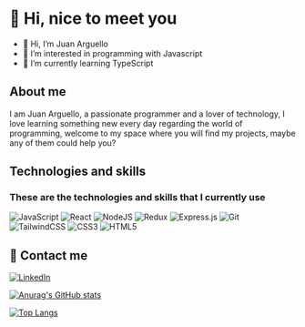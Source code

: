 
# 👋 Hi, nice to meet you

- 👋 Hi, I’m Juan Arguello
- 👀 I’m interested in programming with Javascript
- 🌱 I’m currently learning TypeScript

<!---
Nachito02/Nachito02 is a ✨ special ✨ repository because its `README.md` (this file) appears on your GitHub profile.
You can click the Preview link to take a look at your changes.
--->

## About me

I am Juan Arguello, a passionate programmer and a lover of technology, I love learning something new every day regarding the world of programming, welcome to my space where you will find my projects, maybe any of them could help you?

## Technologies and skills

### These are the technologies and skills that I currently use

![JavaScript](https://img.shields.io/badge/javascript-%23323330.svg?style=flat&logo=javascript&logoColor=%23F7DF1E)
![React](https://img.shields.io/badge/react-%2320232a.svg?style=flat&logo=react&logoColor=%2361DAFB) 
![NodeJS](https://img.shields.io/badge/node.js-6DA55F?style=flat&logo=node.js&logoColor=white) 
![Redux](https://img.shields.io/badge/redux-%23593d88.svg?style=flat&logo=redux&logoColor=white)
![Express.js](https://img.shields.io/badge/express.js-%23404d59.svg?style=flat&logo=express&logoColor=%2361DAFB)
	![Git](https://img.shields.io/badge/git-%23F05033.svg?style=flat&logo=git&logoColor=white)
	![TailwindCSS](https://img.shields.io/badge/tailwindcss-%2338B2AC.svg?style=flatge&logo=tailwind-css&logoColor=white)
  ![CSS3](https://img.shields.io/badge/css3-%231572B6.svg?style=flat&logo=css3&logoColor=white)
  ![HTML5](https://img.shields.io/badge/html5-%23E34F26.svg?style=flat&logo=html5&logoColor=white)
  
  ## 📱 Contact me
  
 [![LinkedIn](https://img.shields.io/badge/linkedin-%230077B5.svg?style=for-the-badge&logo=linkedin&logoColor=white)](https://linkedin.com/in/juanarguello02)
 
 [![Anurag's GitHub stats](https://github-readme-stats.vercel.app/api?username=Nachito02&theme=dark)](https://github.com/anuraghazra/github-readme-stats)
 
[![Top Langs](https://github-readme-stats.vercel.app/api/top-langs/?username=Nachito02&layout=compact&theme=dark)](https://github.com/anuraghazra/github-readme-stats)

